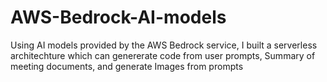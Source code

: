 # AWS-Bedrock-AI-models
Using AI models provided by the AWS Bedrock service, I built a serverless architechture which can genererate code from user prompts, Summary of meeting documents, and generate Images from prompts
